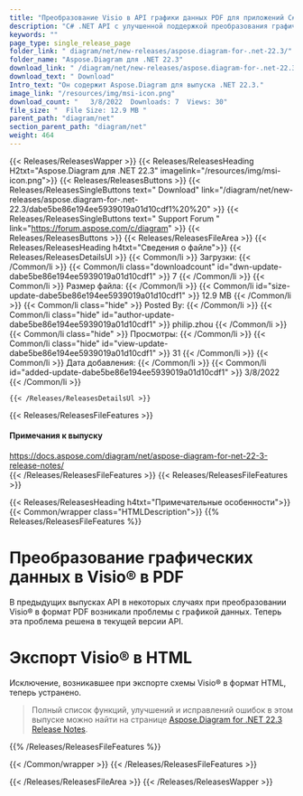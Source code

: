 ```yaml
---
title: "Преобразование Visio в API графики данных PDF для приложений C#, ASP.NET"
description: "C# .NET API с улучшенной поддержкой преобразования графических данных в Visio® в формат PDF, улучшенной обработкой экспорта диаграмм Microsoft Visio® в формат HTML."
keywords: ""
page_type: single_release_page
folder_link: " diagram/net/new-releases/aspose.diagram-for-.net-22.3/"
folder_name: "Aspose.Diagram для .NET 22.3"
download_link: " /diagram/net/new-releases/aspose.diagram-for-.net-22.3/dabe5be86e194ee5939019a01d10cdf1"
download_text: " Download"
Intro_text: "Он содержит Aspose.Diagram для выпуска .NET 22.3."
image_link: "/resources/img/msi-icon.png"
download_count: "   3/8/2022  Downloads: 7  Views: 30"
file_size: "  File Size: 12.9 MB "
parent_path: "diagram/net"
section_parent_path: "diagram/net"
weight: 464
---
```


{{< Releases/ReleasesWapper >}}
{{< Releases/ReleasesHeading H2txt="Aspose.Diagram для .NET 22.3" imagelink="/resources/img/msi-icon.png">}}
{{< Releases/ReleasesButtons >}}
{{< Releases/ReleasesSingleButtons text=" Download" link="/diagram/net/new-releases/aspose.diagram-for-.net-22.3/dabe5be86e194ee5939019a01d10cdf1%20%20" >}}
{{< Releases/ReleasesSingleButtons text=" Support Forum " link="https://forum.aspose.com/c/diagram" >}}
{{< Releases/ReleasesButtons >}}
{{< Releases/ReleasesFileArea >}}
{{< Releases/ReleasesHeading h4txt="Сведения о файле">}}
{{< Releases/ReleasesDetailsUl >}}
{{< Common/li >}} Загрузки: {{< /Common/li >}}
{{< Common/li class="downloadcount" id="dwn-update-dabe5be86e194ee5939019a01d10cdf1" >}} 7 {{< /Common/li >}}
{{< Common/li >}} Размер файла: {{< /Common/li >}}
{{< Common/li id="size-update-dabe5be86e194ee5939019a01d10cdf1" >}} 12.9 MB {{< /Common/li >}}
{{< Common/li  class="hide" >}} Posted By: {{< /Common/li >}}
{{< Common/li class="hide" id="author-update-dabe5be86e194ee5939019a01d10cdf1" >}} philip.zhou {{< /Common/li >}}
{{< Common/li class="hide" >}} Просмотры: {{< /Common/li >}}
{{< Common/li class="hide" id="view-update-dabe5be86e194ee5939019a01d10cdf1" >}} 31 {{< /Common/li >}}
{{< Common/li >}} Дата добавления: {{< /Common/li >}}
{{< Common/li id="added-update-dabe5be86e194ee5939019a01d10cdf1" >}} 3/8/2022 {{< /Common/li >}}

    {{< /Releases/ReleasesDetailsUl >}}

{{< Releases/ReleasesFileFeatures >}}

<h4>Примечания к выпуску</h4><div> <a href="https://docs.aspose.com/diagram/net/aspose-diagram-for-net-22-3-release-notes/">https://docs.aspose.com/diagram/net/aspose-diagram-for-net-22-3-release-notes/</a></div>
{{< /Releases/ReleasesFileFeatures >}}
{{< Releases/ReleasesFileFeatures >}}

{{< Releases/ReleasesHeading h4txt="Примечательные особенности">}}
{{< Common/wrapper class="HTMLDescription">}}
{{% Releases/ReleasesFileFeatures %}}

# Преобразование графических данных в Visio® в PDF

В предыдущих выпусках API в некоторых случаях при преобразовании Visio® в формат PDF возникали проблемы с графикой данных. Теперь эта проблема решена в текущей версии API.

# Экспорт Visio® в HTML

Исключение, возникавшее при экспорте схемы Visio® в формат HTML, теперь устранено.

> Полный список функций, улучшений и исправлений ошибок в этом выпуске можно найти на странице [Aspose.Diagram for .NET 22.3 Release Notes](https://docs.aspose.com/diagram/net/aspose-diagram-for-net-22-3-release-notes/).

{{% /Releases/ReleasesFileFeatures %}}

{{< /Common/wrapper >}}
{{< /Releases/ReleasesFileFeatures >}}

{{< /Releases/ReleasesFileArea >}}
{{< /Releases/ReleasesWapper >}}

